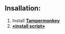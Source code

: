 ## Insallation:

1. Install **[Tampermonkey](https://www.tampermonkey.net/)**
2. **[«install script»](https://github.com/Nadelopo/Twitch-chat/raw/main/dist/twitch-chat.user.js)**
